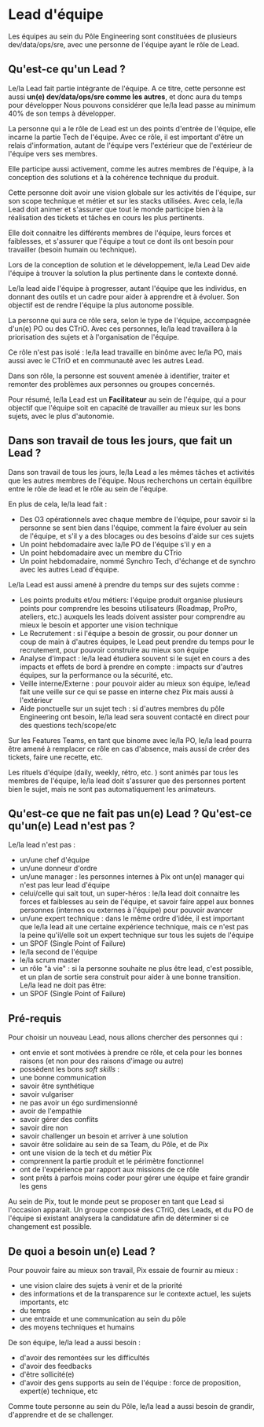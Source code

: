 # Lead d'équipe

Les équipes au sein du Pôle Engineering sont constituées de plusieurs dev/data/ops/sre, avec une personne de l'équipe ayant le rôle de Lead.

## Qu'est-ce qu'un Lead ? 

Le/la Lead fait partie intégrante de l'équipe. 
A ce titre, cette personne est aussi **un(e) dev/data/ops/sre comme les autres**, et donc aura du temps pour développer 
Nous pouvons considérer que le/la lead passe au minimum 40% de son temps à développer.

La personne qui a le rôle de Lead est un des points d'entrée de l'équipe, elle incarne la partie Tech de l'équipe. Avec ce rôle, il est important d'être un relais d'information, autant de l'équipe vers l'extérieur que de l'extérieur de l'équipe vers ses membres.

Elle participe aussi activement, comme les autres membres de l'équipe, à la conception des solutions et à la cohérence technique du produit.

Cette personne doit avoir une vision globale sur les activités de l'équipe, sur son scope technique et métier et sur les stacks utilisées. Avec cela, le/la Lead doit animer et s'assurer que tout le monde participe bien à la réalisation des tickets et tâches en cours les plus pertinents.

Elle doit connaitre les différents membres de l'équipe, leurs forces et faiblesses, et s'assurer que l'équipe a tout ce dont ils ont besoin pour travailler (besoin humain ou technique).

Lors de la conception de solution et le développement, le/la Lead Dev aide l'équipe à trouver la solution la plus pertinente dans le contexte donné. 

Le/la lead aide l'équipe à progresser, autant l'équipe que les individus, en donnant des outils et un cadre pour aider à apprendre et à évoluer. Son objectif est de rendre l'équipe la plus autonome possible.

La personne qui aura ce rôle sera, selon le type de l'équipe, accompagnée d'un(e) PO ou des CTriO. Avec ces personnes, le/la lead travaillera à la priorisation des sujets et à l'organisation de l'équipe.

Ce rôle n'est pas isolé : le/la lead travaille en binôme avec le/la PO, mais aussi avec le CTriO et en communauté avec les autres Lead.

Dans son rôle, la personne est souvent amenée à identifier, traiter et remonter des problèmes aux personnes ou groupes concernés.

Pour résumé, le/la Lead est un **Facilitateur** au sein de l'équipe, qui a pour objectif que l'équipe soit en capacité de travailler au mieux sur les bons sujets, avec le plus d'autonomie.

## Dans son travail de tous les jours, que fait un Lead ? 

Dans son travail de tous les jours, le/la Lead a les mêmes tâches et activités que les autres membres de l'équipe. Nous recherchons un certain équilibre entre le rôle de lead et le rôle au sein de l'équipe.

En plus de cela, le/la lead fait : 
- Des O3 opérationnels avec chaque membre de l'équipe, pour savoir si la personne se sent bien dans l'équipe, comment la faire évoluer au sein de l'équipe, et s'il y a des blocages ou des besoins d'aide sur ces sujets
- Un point hebdomadaire avec la/le PO de l'équipe s'il y en a 
- Un point hebdomadaire avec un membre du CTrio
- Un point hebdomadaire, nommé Synchro Tech, d'échange et de synchro avec les autres Lead d'équipe.  
  
Le/la Lead est aussi amené à prendre du temps sur des sujets comme : 
- Les points produits et/ou métiers: l'équipe produit organise plusieurs points pour comprendre les besoins utilisateurs (Roadmap, ProPro, ateliers, etc.) auxquels les leads doivent assister pour comprendre au mieux le besoin et apporter une vision technique
- Le Recrutement : si l'équipe a besoin de grossir, ou pour donner un coup de main à d'autres équipes, le Lead peut prendre du temps pour le recrutement, pour pouvoir construire au mieux son équipe
- Analyse d'impact : le/la lead étudiera souvent si le sujet en cours a des impacts et effets de bord à prendre en compte : impacts sur d'autres équipes, sur la performance ou la sécurité, etc.
- Veille interne/Externe : pour pouvoir aider au mieux son équipe, le/lead fait une veille sur ce qui se passe en interne chez Pix mais aussi à l'extérieur
- Aide ponctuelle sur un sujet tech : si d'autres membres du pôle Engineering ont besoin, le/la lead sera souvent contacté en direct pour des questions tech/scope/etc

Sur les Features Teams, en tant que binome avec le/la PO, le/la lead pourra être amené à remplacer ce rôle en cas d'absence, mais aussi de créer des tickets, faire une recette, etc.

Les rituels d'équipe (daily, weekly, rétro, etc. ) sont animés par tous les membres de l'équipe, le/la lead doit s'assurer que des personnes portent bien le sujet, mais ne sont pas automatiquement les animateurs.


## Qu'est-ce que ne fait pas un(e) Lead ? Qu'est-ce qu'un(e) Lead n'est pas ? 

Le/la lead n'est pas :

- un/une chef d'équipe
- un/une donneur d'ordre 
- un/une manager : les personnes internes à Pix ont un(e) manager qui n'est pas leur lead d'équipe
- celui/celle qui sait tout, un super-héros : le/la lead doit connaitre les forces et faiblesses au sein de l'équipe, et savoir faire appel aux bonnes personnes (internes ou externes à l'équipe) pour pouvoir avancer
- un/une expert technique : dans le même ordre d'idée, il est important que le/la lead ait une certaine expérience technique, mais ce n'est pas la peine qu'il/elle soit un expert technique sur tous les sujets de l'équipe
- un SPOF (Single Point of Failure)
- le/la second de l'équipe
- le/la scrum master
- un rôle "à vie" : si la personne souhaite ne plus être lead, c'est possible, et un plan de sortie sera construit pour aider à une bonne transition.
Le/la lead ne doit pas être:
 - un SPOF (Single Point of Failure)

## Pré-requis

Pour choisir un nouveau Lead, nous allons chercher des personnes qui :

- ont envie et sont motivées à prendre ce rôle, et cela pour les bonnes raisons (et non pour des raisons d'image ou autre)
- possèdent les bons *soft skills* :
 - une bonne communication 
 - savoir être synthétique
 - savoir vulgariser
 - ne pas avoir un égo surdimensionné
 - avoir de l'empathie
 - savoir gérer des conflits
 - savoir dire non
 - savoir challenger un besoin et arriver à une solution
 - savoir être solidaire au sein de sa Team, du Pôle, et de Pix
- ont une vision de la tech et du métier Pix
- comprennent la partie produit et le périmètre fonctionnel
- ont de l'expérience par rapport aux missions de ce rôle 
- sont prêts à parfois moins coder pour gérer une équipe et faire grandir les gens

Au sein de Pix, tout le monde peut se proposer en tant que Lead si l'occasion apparait. Un groupe composé des CTriO, des Leads, et du PO de l'équipe si existant analysera la candidature afin de déterminer si ce changement est possible.

## De quoi a besoin un(e) Lead ? 

Pour pouvoir faire au mieux son travail, Pix essaie de fournir au mieux :

- une vision claire des sujets à venir et de la priorité
- des informations et de la transparence sur le contexte actuel, les sujets importants, etc
- du temps
- une entraide et une communication au sein du pôle
- des moyens techniques et humains

De son équipe, le/la lead a aussi besoin :

- d'avoir des remontées sur les difficultés
- d'avoir des feedbacks
- d'être sollicité(e)
- d'avoir des gens supports au sein de l'équipe : force de proposition, expert(e) technique, etc

Comme toute personne au sein du Pôle, le/la lead a aussi besoin de grandir, d'apprendre et de se challenger.

